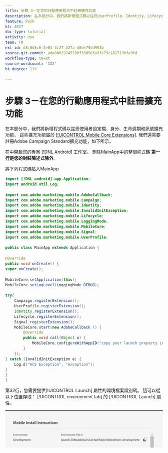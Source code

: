 ```yaml
---
title: 步驟 3－在您的行動應用程式中註冊擴充功能
description: 在本部分中，我們將新增程式碼以註冊UserProfile、Identity、Lifecycle和Signal擴充功能。
feature: Push
kt: 4827
doc-type: tutorial
activity: use
team: TM
exl-id: d8c0d8c6-2e04-4c27-b27a-d0de79dd953b
source-git-commit: ada0b029245190f53d58fa93c79c161719bfe9fd
workflow-type: tm+mt
source-wordcount: '122'
ht-degree: 11%

---
```


# 步驟 3－在您的行動應用程式中註冊擴充功能

在本部分中，我們將新增程式碼以註冊使用者設定檔、身分、生命週期和訊號擴充功能。 這些擴充功能屬於 [[!UICONTROL Mobile Core Extensions]](https://aep-sdks.gitbook.io/docs/using-mobile-extensions/mobile-core). 我們還需要註冊Adobe Campaign Standard擴充功能，如下所示。

在中開啟您的專案 [!DNL Android] 工作室。 刪除MainApp中的整個程式碼 **第一行是您的封裝陳述式除外**.

將下列程式碼貼入MainApp

<!--
Removed `{.line-numbers}` below
-->

```java
import [!DNL android].app.Application;
import android.util.Log;

import com.adobe.marketing.mobile.AdobeCallback;
import com.adobe.marketing.mobile.Campaign;
import com.adobe.marketing.mobile.Identity;
import com.adobe.marketing.mobile.InvalidInitException;
import com.adobe.marketing.mobile.Lifecycle;
import com.adobe.marketing.mobile.LoggingMode;
import com.adobe.marketing.mobile.MobileCore;
import com.adobe.marketing.mobile.Signal;
import com.adobe.marketing.mobile.UserProfile;

public class MainApp extends Application {

@Override
public void onCreate() {
super.onCreate();

MobileCore.setApplication(this);
MobileCore.setLogLevel(LoggingMode.DEBUG);

try{
    Campaign.registerExtension();
    UserProfile.registerExtension();
    Identity.registerExtension();
    Lifecycle.registerExtension();
    Signal.registerExtension();
    MobileCore.start(new AdobeCallback () {
        @Override
        public void call(Object o) {
            MobileCore.configureWithAppID("copy your launch property id here");
        }
    });
} catch (InvalidInitException e) {
    Log.d("ACS Exception", "exception");
}
}
}
```

第32行，您需要提供[!UICONTROL  Launch] 屬性的環境檔案識別碼。 這可以從以下位置存取： [!UICONTROL environment tab] 的 [!UICONTROL Launch] 屬性。

![launch-id](assets/launch-id-property.PNG)
